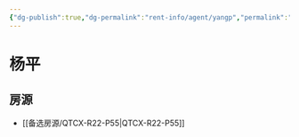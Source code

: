 ```yaml
---
{"dg-publish":true,"dg-permalink":"rent-info/agent/yangp","permalink":"/rent-info/agent/yangp/"}
---
```



# 杨平

## 房源

- [[备选房源/QTCX-R22-P55\|QTCX-R22-P55]]

